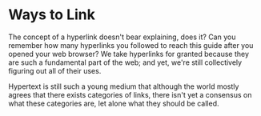 # Ways to Link
The concept of a hyperlink doesn't bear explaining, does it? Can you remember how many hyperlinks you followed to reach this guide after you opened your web browser? We take hyperlinks for granted because they are such a fundamental part of the web; and yet, we're still collectively figuring out all of their uses.

Hypertext is still such a young medium that although the world mostly agrees that there exists categories of links, there isn't yet a consensus on what these categories are, let alone what they should be called.
